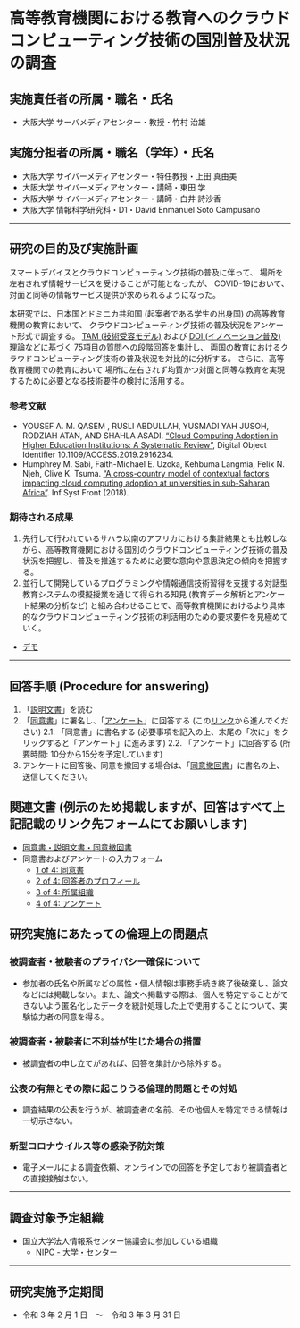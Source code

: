 # 高等教育機関における教育へのクラウドコンピューティング技術の国別普及状況の調査

## 実施責任者の所属・職名・氏名
* 大阪大学 サーバメディアセンター・教授・竹村 治雄
## 実施分担者の所属・職名（学年）・氏名
* 大阪大学 サイバーメディアセンター・特任教授・上田 真由美 
* 大阪大学 サイバーメディアセンター・講師・東田 学 
* 大阪大学 サイバーメディアセンター・講師・白井 詩沙香 
* 大阪大学 情報科学研究科・D1・David Enmanuel Soto Campusano
---
## 研究の目的及び実施計画

スマートデバイスとクラウドコンピューティング技術の普及に伴って、
場所を左右されず情報サービスを受けることが可能となったが、
COVID-19において、対面と同等の情報サービス提供が求められるようになった。

本研究では、日本国とドミニカ共和国 (起案者である学生の出身国) の高等教育機関の教育において、
クラウドコンピューティング技術の普及状況をアンケート形式で調査する。
[TAM (技術受容モデル)](https://en.wikipedia.org/wiki/Technology_acceptance_model)
および [DOI (イノベーション普及) 理論](https://en.wikipedia.org/wiki/Diffusion_of_innovations)などに基づく
75項目の質問への段階回答を集計し、
両国の教育におけるクラウドコンピューティング技術の普及状況を対比的に分析する。
さらに、高等教育機関での教育において
場所に左右されず均質かつ対面と同等な教育を実現するために必要となる技術要件の検討に活用する。

### 参考文献

* YOUSEF A. M. QASEM , RUSLI ABDULLAH, YUSMADI YAH JUSOH, RODZIAH ATAN, AND SHAHLA ASADI. [“Cloud Computing Adoption in Higher Education Institutions: A Systematic Review”](https://link.springer.com/content/pdf/10.1007/s10586-015-0490-4.pdf), Digital Object Identifier 10.1109/ACCESS.2019.2916234. 
* Humphrey M. Sabi, Faith-Michael E. Uzoka, Kehbuma Langmia, Felix N. Njeh, Clive K. Tsuma. [“A cross-country model of contextual factors impacting cloud computing adoption at universities in sub-Saharan Africa”](https://link.springer.com/content/pdf/10.1007/s10796-017-9739-1.pdf). Inf Syst Front (2018).

### 期待される成果

1. 先行して行われているサハラ以南のアフリカにおける集計結果とも比較しながら、高等教育機関における国別のクラウドコンピューティング技術の普及状況を把握し、普及を推進するために必要な意向や意思決定の傾向を把握する。
2. 並行して開発しているプログラミングや情報通信技術習得を支援する対話型教育システムの模擬授業を通じて得られる知見 (教育データ解析とアンケート結果の分析など) と組み合わせることで、高等教育機関におけるより具体的なクラウドコンピューティング技術の利活用のための要求要件を見極めていく。
  * [デモ]()
---
## 回答手順 (Procedure for answering)
1. 「[説明文書]()」を読む
2. 「[同意書]()」に署名し、「[アンケート]()」に回答する (この[リンク]()から進んでください)
  2.1. 「同意書」に書名する (必要事項を記入の上、末尾の「次に」をクリックすると「アンケート」に進みます)
  2.2. 「アンケート」に回答する (所要時間: 10分から15分を予定しています)
3. アンケートに回答後、同意を撤回する場合は、「[同意撤回書]()」に書名の上、送信してください。

## 関連文書 (例示のため掲載しますが、回答はすべて上記記載のリンク先フォームにてお願いします)
* [同意書・説明文書・同意撤回書](https://github.com/Cloudedu-Osaka/cloudedu-osaka.github.io/blob/main/questionnaire2022/ja/%E5%90%8C%E6%84%8F%E6%9B%B8%E3%83%BB%E8%AA%AC%E6%98%8E%E6%96%87%E6%9B%B8%E3%83%BB%E5%90%8C%E6%84%8F%E6%92%A4%E5%9B%9E%E6%9B%B820210114_David.pdf)
* 同意書およびアンケートの入力フォーム
  * [1 of 4: 同意書](https://github.com/Cloudedu-Osaka/cloudedu-osaka.github.io/blob/main/questionnaire2022/ja/%E6%95%99%E8%82%B2%E7%8F%BE%E5%A0%B4%E3%81%AB%E3%81%8A%E3%81%91%E3%82%8B%E3%82%AF%E3%83%A9%E3%82%A6%E3%83%88%E3%82%99%E3%82%B3%E3%83%B3%E3%83%92%E3%82%9A%E3%83%A5%E3%83%BC%E3%83%86%E3%82%A3%E3%83%B3%E3%82%AF%E3%82%99%20%E3%82%A2%E3%83%B3%E3%82%B1%E3%83%BC%E3%83%88%E8%AA%BF%E6%9F%BBV2.0%2C%201of4.pdf)
  * [2 of 4: 回答者のプロフィール](https://github.com/Cloudedu-Osaka/cloudedu-osaka.github.io/blob/main/questionnaire2022/ja/%E6%95%99%E8%82%B2%E7%8F%BE%E5%A0%B4%E3%81%AB%E3%81%8A%E3%81%91%E3%82%8B%E3%82%AF%E3%83%A9%E3%82%A6%E3%83%88%E3%82%99%E3%82%B3%E3%83%B3%E3%83%92%E3%82%9A%E3%83%A5%E3%83%BC%E3%83%86%E3%82%A3%E3%83%B3%E3%82%AF%E3%82%99%20%E3%82%A2%E3%83%B3%E3%82%B1%E3%83%BC%E3%83%88%E8%AA%BF%E6%9F%BBV2.0%2C%202of4.pdf)
  * [3 of 4: 所属組織](https://github.com/Cloudedu-Osaka/cloudedu-osaka.github.io/blob/main/questionnaire2022/ja/%E6%95%99%E8%82%B2%E7%8F%BE%E5%A0%B4%E3%81%AB%E3%81%8A%E3%81%91%E3%82%8B%E3%82%AF%E3%83%A9%E3%82%A6%E3%83%88%E3%82%99%E3%82%B3%E3%83%B3%E3%83%92%E3%82%9A%E3%83%A5%E3%83%BC%E3%83%86%E3%82%A3%E3%83%B3%E3%82%AF%E3%82%99%20%E3%82%A2%E3%83%B3%E3%82%B1%E3%83%BC%E3%83%88%E8%AA%BF%E6%9F%BBV2.0%2C%203of4.pdf)
  * [4 of 4: アンケート](https://github.com/Cloudedu-Osaka/cloudedu-osaka.github.io/blob/main/questionnaire2022/ja/%E6%95%99%E8%82%B2%E7%8F%BE%E5%A0%B4%E3%81%AB%E3%81%8A%E3%81%91%E3%82%8B%E3%82%AF%E3%83%A9%E3%82%A6%E3%83%88%E3%82%99%E3%82%B3%E3%83%B3%E3%83%92%E3%82%9A%E3%83%A5%E3%83%BC%E3%83%86%E3%82%A3%E3%83%B3%E3%82%AF%E3%82%99%20%E3%82%A2%E3%83%B3%E3%82%B1%E3%83%BC%E3%83%88%E8%AA%BF%E6%9F%BBV2.0%2C%204of4.pdf)

## 研究実施にあたっての倫理上の問題点 
### 被調査者・被験者のプライバシー確保について  
* 参加者の氏名や所属などの属性・個人情報は事務手続き終了後破棄し、論文などには掲載しない。また、論文へ掲載する際は、個人を特定することができないよう匿名化したデータを統計処理した上で使用することについて、実験協力者の同意を得る。  
### 被調査者・被験者に不利益が生じた場合の措置  
* 被調査者の申し立てがあれば、回答を集計から除外する。  
### 公表の有無とその際に起こりうる倫理的問題とその対処  
* 調査結果の公表を行うが、被調査者の名前、その他個人を特定できる情報は一切示さない。  
### 新型コロナウイルス等の感染予防対策
* 電子メールによる調査依頼、オンラインでの回答を予定しており被調査者との直接接触はない。
---

## 調査対象予定組織
* 国立大学法人情報系センター協議会に参加している組織
  * [NIPC - 大学・センター](https://www.nipc.gr.jp/home/univlist)
---
## 研究実施予定期間 
* 令和 3 年 2 月 1 日　～　令和 3 年 3 月 31 日 

